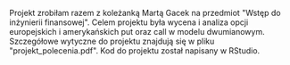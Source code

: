Projekt zrobiłam razem z koleżanką Martą Gacek na przedmiot "Wstęp do inżynierii finansowej". 
Celem projektu była wycena i analiza opcji europejskich i amerykańskich put oraz call w modelu dwumianowym. 
Szczegółowe wytyczne do projektu znajdują się w pliku "projekt_polecenia.pdf". 
Kod do projektu został napisany w RStudio.

